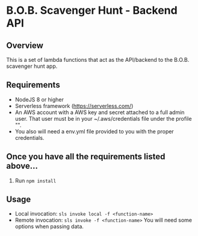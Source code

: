 # B.O.B. Scavenger Hunt - Backend API

## Overview 
This is a set of lambda functions that act as the API/backend to the B.O.B. scavenger hunt app. 

## Requirements
* NodeJS 8 or higher 
* Serverless framework (https://serverless.com/)
* An AWS account with a AWS key and secret attached to a full admin user. That user must be in your ~/.aws/credentials file under the profile "<my-profile>".  
* You also will need a env.yml file provided to you with the proper credentials.

## Once you have all the requirements listed above...
1. Run `npm install` 

## Usage
* Local invocation: `sls invoke local -f <function-name>`
* Remote invocation: `sls invoke -f <function-name>` You will need some options when passing data.
